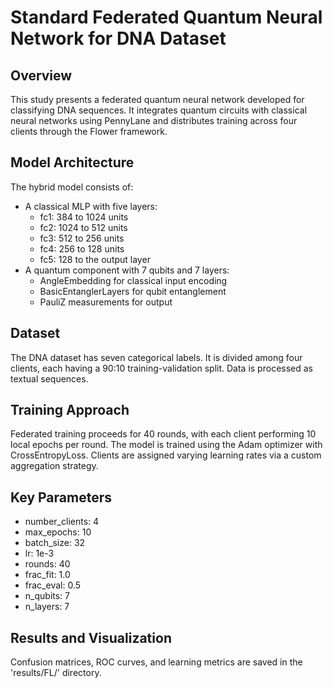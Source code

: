 # Standard Federated Quantum Neural Network for DNA Dataset

## Overview
This study presents a federated quantum neural network developed for classifying DNA sequences. It integrates quantum circuits with classical neural networks using PennyLane and distributes training across four clients through the Flower framework.

## Model Architecture
The hybrid model consists of:
- A classical MLP with five layers:
  - fc1: 384 to 1024 units
  - fc2: 1024 to 512 units
  - fc3: 512 to 256 units
  - fc4: 256 to 128 units
  - fc5: 128 to the output layer
- A quantum component with 7 qubits and 7 layers:
  - AngleEmbedding for classical input encoding
  - BasicEntanglerLayers for qubit entanglement
  - PauliZ measurements for output

## Dataset
The DNA dataset has seven categorical labels. It is divided among four clients, each having a 90:10 training-validation split. Data is processed as textual sequences.

## Training Approach
Federated training proceeds for 40 rounds, with each client performing 10 local epochs per round. The model is trained using the Adam optimizer with CrossEntropyLoss. Clients are assigned varying learning rates via a custom aggregation strategy.

## Key Parameters
- number_clients: 4
- max_epochs: 10
- batch_size: 32
- lr: 1e-3
- rounds: 40
- frac_fit: 1.0
- frac_eval: 0.5
- n_qubits: 7
- n_layers: 7

## Results and Visualization
Confusion matrices, ROC curves, and learning metrics are saved in the 'results/FL/' directory.
